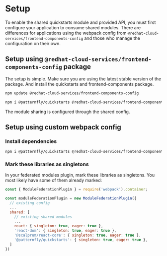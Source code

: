 # Setup

To enable the shared quickstarts module and provided API, you must first configure your application to consume shared modules. There are differences for applications using the webpack config from `@redhat-cloud-services/frontend-components-config` and those who manage the configuration on their own.

## Setup using `@redhat-cloud-services/frontend-components-config` package

The setup is simple. Make sure you are using the latest stable version of the package. And install the quickstarts and frontend-components package.

```sh
npm update @redhat-cloud-services/frontend-components-config

npm i @patternfly/quickstarts @redhat-cloud-services/frontend-components
```

The module sharing is configured through the shared config.

## Setup using custom webpack config

### Install dependencies

```sh
npm i @patternfly/quickstarts @redhat-cloud-services/frontend-components
```

### Mark these libraries as singletons

In your federated modules plugin, mark these libraries as singletons. You most likely have some of them already marked:

```js
const { ModuleFederationPlugin } = require('webpack').container;

const moduleFederationPlugin = new ModuleFederationPlugin({
  // existing config
  ...
  shared: [
    // existing shared modules
    ...
    react: { singleton: true, eager: true },
    'react-dom': { singleton: true, eager: true },
    '@scalprum/react-core': { singleton: true, eager: true },
    '@patternfly/quickstarts': { singleton: true, eager: true },
  ]
})
```